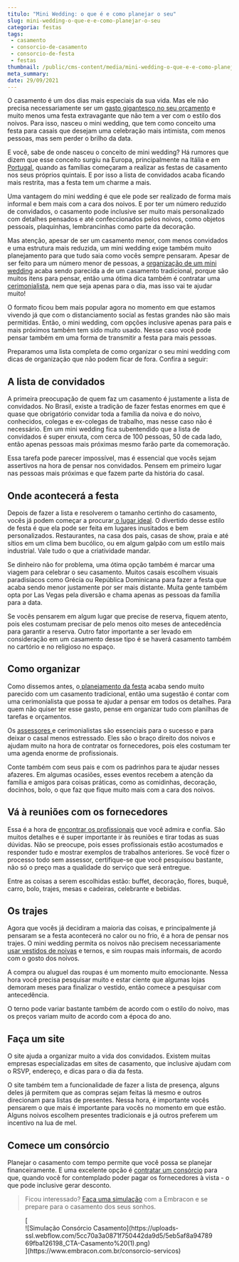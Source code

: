 ```yaml
---
titulo: "Mini Wedding: o que é e como planejar o seu"
slug: mini-wedding-o-que-e-e-como-planejar-o-seu
categoria: festas
tags:
 - casamento
 - consorcio-de-casamento
 - consorcio-de-festa
 - festas
thumbnail: /public/cms-content/media/mini-wedding-o-que-e-e-como-planejar-o-seu.jpg
meta_summary: 
date: 29/09/2021
---
```

 O casamento é um dos dias mais especiais da sua vida. Mas ele não precisa necessariamente ser um [gasto gigantesco no seu orçamento](https://www.embracon.com.br/blog/como-identificar-e-eliminar-gastos-desnecessarios) e muito menos uma festa extravagante que não tem a ver com o estilo dos noivos. Para isso, nasceu o mini wedding, que tem como conceito uma festa para casais que desejam uma celebração mais intimista, com menos pessoas, mas sem perder o brilho da data.

E você, sabe de onde nasceu o conceito de mini wedding? Há rumores que dizem que esse conceito surgiu na Europa, principalmente na Itália e em [Portugal](https://www.embracon.com.br/blog/5-motivos-para-voce-viajar-para-portugal-o-quanto-antes), quando as famílias começaram a realizar as festas de casamento nos seus próprios quintais. E por isso a lista de convidados acaba ficando mais restrita, mas a festa tem um charme a mais.

Uma vantagem do mini wedding é que ele pode ser realizado de forma mais informal e bem mais com a cara dos noivos. E por ter um número reduzido de convidados, o casamento pode inclusive ser muito mais personalizado com detalhes pensados e até confeccionados pelos noivos, como objetos pessoais, plaquinhas, lembrancinhas como parte da decoração.

Mas atenção, apesar de ser um casamento menor, com menos convidados e uma estrutura mais reduzida, um mini wedding exige também muito planejamento para que tudo saia como vocês sempre pensaram. Apesar de ser feito para um número menor de pessoas, a [organização de um mini wedding](https://www.embracon.com.br/blog/10-passos-fundamentais-para-a-organizacao-de-uma-festa-de-casamento) acaba sendo parecida a de um casamento tradicional, porque são muitos itens para pensar, então uma ótima dica também é contratar uma [cerimonialista](https://www.embracon.com.br/blog/cerimonial-de-casamento-vale-a-pena-contratar), nem que seja apenas para o dia, mas isso vai te ajudar muito!

O formato ficou bem mais popular agora no momento em que estamos vivendo já que com o distanciamento social as festas grandes não são mais permitidas. Então, o mini wedding, com opções inclusive apenas para pais e mais próximos também tem sido muito usado. Nesse caso você pode pensar também em uma forma de transmitir a festa para mais pessoas.

Preparamos uma lista completa de como organizar o seu mini wedding com dicas de organização que não podem ficar de fora. Confira a seguir:

A lista de convidados
---------------------

A primeira preocupação de quem faz um casamento é justamente a lista de convidados. No Brasil, existe a tradição de fazer festas enormes em que é quase que obrigatório convidar toda a família da noiva e do noivo, conhecidos, colegas e ex-colegas de trabalho, mas nesse caso não é necessário. Em um mini wedding fica subentendido que a lista de convidados é super enxuta, com cerca de 100 pessoas, 50 de cada lado, então apenas pessoas mais próximas mesmo farão parte da comemoração.

Essa tarefa pode parecer impossível, mas é essencial que vocês sejam assertivos na hora de pensar nos convidados. Pensem em primeiro lugar nas pessoas mais próximas e que fazem parte da história do casal.

Onde acontecerá a festa
-----------------------

Depois de fazer a lista e resolverem o tamanho certinho do casamento, vocês já podem começar a procurar[ o lugar ideal](https://www.embracon.com.br/blog/como-escolher-o-melhor-local-para-a-festa-de-casamento). O divertido desse estilo de festa é que ela pode ser feita em lugares inusitados e bem personalizados. Restaurantes, na casa dos pais, casas de show, praia e até sítios em um clima bem bucólico, ou em algum galpão com um estilo mais industrial. Vale tudo o que a criatividade mandar.

Se dinheiro não for problema, uma ótima opção também é marcar uma viagem para celebrar o seu casamento. Muitos casais escolhem visuais paradisíacos como Grécia ou República Dominicana para fazer a festa que acaba sendo menor justamente por ser mais distante. Muita gente também opta por Las Vegas pela diversão e chama apenas as pessoas da família para a data.

Se vocês pensarem em algum lugar que precise de reserva, fiquem atento, pois eles costumam precisar de pelo menos oito meses de antecedência para garantir a reserva. Outro fator importante a ser levado em consideração em um casamento desse tipo é se haverá casamento também no cartório e no religioso no espaço.

Como organizar
--------------

Como dissemos antes, o[ planejamento da festa](https://www.embracon.com.br/blog/saiba-quais-sao-os-primeiros-passos-para-planejar-um-casamento) acaba sendo muito parecido com um casamento tradicional, então uma sugestão é contar com uma cerimonialista que possa te ajudar a pensar em todos os detalhes. Para quem não quiser ter esse gasto, pense em organizar tudo com planilhas de tarefas e orçamentos.

Os [assessores ](https://www.embracon.com.br/blog/por-que-ter-uma-assessoria-de-casamento-e-importante)e cerimonialistas são essenciais para o sucesso e para deixar o casal menos estressado. Eles são o braço direito dos noivos e ajudam muito na hora de contratar os fornecedores, pois eles costumam ter uma agenda enorme de profissionais.

Conte também com seus pais e com os padrinhos para te ajudar nesses afazeres. Em algumas ocasiões, esses eventos recebem a atenção da família e amigos para coisas práticas, como as comidinhas, decoração, docinhos, bolo, o que faz que fique muito mais com a cara dos noivos.

Vá à reuniões com os fornecedores
---------------------------------

Essa é a hora de [encontrar os profissionais](https://www.embracon.com.br/blog/fornecedores-para-casamentos-escolha-bem-e-negocie-os-precos) que você admira e confia. São muitos detalhes e é super importante ir às reuniões e tirar todas as suas dúvidas. Não se preocupe, pois esses profissionais estão acostumados e responder tudo e mostrar exemplos de trabalhos anteriores. Se você fizer o processo todo sem assessor, certifique-se que você pesquisou bastante, não só o preço mas a qualidade do serviço que será entregue.

Entre as coisas a serem escolhidas estão: buffet, decoração, flores, buquê, carro, bolo, trajes, mesas e cadeiras, celebrante e bebidas.

Os trajes
---------

Agora que vocês já decidiram a maioria das coisas, e principalmente já pensaram se a festa acontecerá no calor ou no frio, é a hora de pensar nos trajes. O mini wedding permita os noivos não precisem necessariamente[ usar vestidos de noivas](https://www.embracon.com.br/blog/voce-sabe-como-escolher-o-vestido-de-noiva-adequado-para-voce) e ternos, e sim roupas mais informais, de acordo com o gosto dos noivos.

A compra ou aluguel das roupas é um momento muito emocionante. Nessa hora você precisa pesquisar muito e estar ciente que algumas lojas demoram meses para finalizar o vestido, então comece a pesquisar com antecedência.

O terno pode variar bastante também de acordo com o estilo do noivo, mas os preços variam muito de acordo com a época do ano.

Faça um site 
-------------

O site ajuda a organizar muito a vida dos convidados. Existem muitas empresas especializadas em sites de casamento, que inclusive ajudam com o RSVP, endereço, e dicas para o dia da festa.

O site também tem a funcionalidade de fazer a lista de presença, alguns deles já permitem que as compras sejam feitas lá mesmo e outros direcionam para listas de presentes. Nessa hora, é importante vocês pensarem o que mais é importante para vocês no momento em que estão. Alguns noivos escolhem presentes tradicionais e já outros preferem um incentivo na lua de mel.

Comece um consórcio
-------------------

Planejar o casamento com tempo permite que você possa se planejar financeiramente. E uma excelente opção é [contratar um consórcio](https://www.embracon.com.br/blog/entenda-como-funciona-um-consorcio-para-festas) para que, quando você for contemplado poder pagar os fornecedores à vista - o que pode inclusive gerar desconto.

> Ficou interessado? [Faça uma simulação](https://www.embracon.com.br/consorcio-servicos) com a Embracon e se prepare para o casamento dos seus sonhos.

<figure class="w-richtext-figure-type-image w-richtext-align-center">[<div>![Simulação Consórcio Casamento](https://uploads-ssl.webflow.com/5cc70a3a0871f750442da9d5/5eb5af8a9478969fba126198_CTA-Casamento%20(1).png)</div>](https://www.embracon.com.br/consorcio-servicos)</figure>
